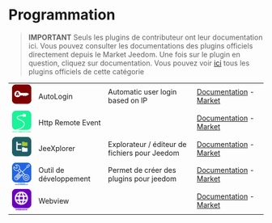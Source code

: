 
# Programmation


>**IMPORTANT**
>Seuls les plugins de contributeur ont leur documentation ici. Vous pouvez consulter les documentations des plugins officiels directement depuis le Market Jeedom. Une fois sur le plugin en question, cliquez sur documentation.
>Vous pouvez voir [ici](https://market.jeedom.com/index.php?v=d&p=market&type=plugin&categorie=programming) tous les plugins officiels de cette catégorie


| | | | |
|--- | --- | --- | ---|
|<img src="autologin/autologin_icon.png" class="pluginLogo" width="100" />|AutoLogin|Automatic user login based on IP|[Documentation](https://github.com/guirem/plugin-autologin/blob/develop/docs/fr_FR/index.md) - [Market](https://market.jeedom.com/index.php?v=d&p=market_display&id=3394)|
|<img src="httpRemoteEvent/httpRemoteEvent_icon.png" class="pluginLogo" width="100" />|Http Remote Event||[Documentation]() - [Market](https://market.jeedom.com/index.php?v=d&p=market_display&id=1939)|
|<img src="jeexplorer/jeexplorer_icon.png" class="pluginLogo" width="100" />|JeeXplorer|Explorateur / éditeur de fichiers pour Jeedom|[Documentation](https://kiboost.github.io/jeedom_docs/plugins/jeexplorer/fr_FR/) - [Market](https://market.jeedom.com/index.php?v=d&p=market_display&id=3690)|
|<img src="outilsdev/outilsdev_icon.png" class="pluginLogo" width="100" />|Outil de développement|Permet de créer des plugins pour jeedom|[Documentation]() - [Market](https://market.jeedom.com/index.php?v=d&p=market_display&id=2634)|
|<img src="webview/webview_icon.png" class="pluginLogo" width="100" />|Webview||[Documentation](http://engles.fr/jeedom_webview_docs/fr_FR/) - [Market](https://market.jeedom.com/index.php?v=d&p=market_display&id=3089)|
